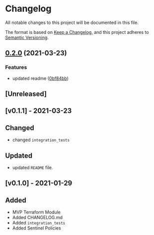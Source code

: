 # Changelog
All notable changes to this project will be documented in this file.

The format is based on [Keep a Changelog](https://keepachangelog.com/en/1.0.0/),
and this project adheres to [Semantic Versioning](https://semver.org/spec/v2.0.0.html).

## [0.2.0](https://www.github.com/devops-adeel/terraform-vault-secrets-transit/compare/v0.1.0...v0.2.0) (2021-03-23)


### Features

* updated readme ([0bf84bb](https://www.github.com/devops-adeel/terraform-vault-secrets-transit/commit/0bf84bb4337005905213ed215937aa6ff2788822))

## [Unreleased]

## [v0.1.1] -  2021-03-23
## Changed
- changed `integration_tests`

## Updated
- updated `README` file.

## [v0.1.0] -  2021-01-29
## Added
- MVP Terraform Module
- Added CHANGELOG.md
- Added `integration_tests`
- Added Sentinel Policies
